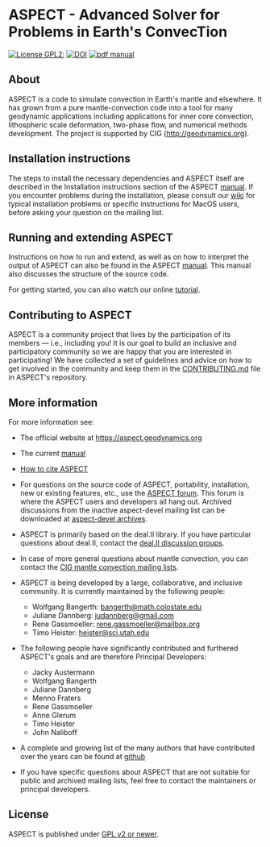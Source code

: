 ASPECT - Advanced Solver for Problems in Earth's ConvecTion
===========================================================
[![License GPL2:](https://img.shields.io/cran/l/devtools.svg)](https://github.com/geodynamics/aspect/blob/master/LICENSE)
[![DOI](https://zenodo.org/badge/DOI/10.5281/zenodo.2653531.svg)](https://doi.org/10.5281/zenodo.2653531)
[![pdf manual](https://img.shields.io/badge/get-PDF-green.svg)](https://doi.org/10.6084/m9.figshare.4865333)

About
-----

ASPECT is a code to simulate convection in Earth's mantle and elsewhere.
It has grown from a pure mantle-convection code into a tool for many
geodynamic applications including applications for inner core convection,
lithospheric scale deformation, two-phase flow, and numerical methods development.
The project is supported by CIG (http://geodynamics.org).



Installation instructions
-------------------------

The steps to install the necessary dependencies and ASPECT itself are described
in the Installation instructions section of the ASPECT
[manual](http://www.math.clemson.edu/~heister/manual.pdf). If you encounter
problems during the installation, please consult our
[wiki](https://github.com/geodynamics/aspect/wiki) for typical installation
problems or specific instructions for MacOS users, before asking your question
on the mailing list.



Running and extending ASPECT
----------------------------

Instructions on how to run and extend, as well as on how to interpret the
output of ASPECT can also be found in the ASPECT
[manual](http://www.math.clemson.edu/~heister/manual.pdf). This manual also
discusses the structure of the source code.

For getting started, you can also watch our online
[tutorial](https://geodynamics.org/cig/events/calendar/2016-cig-all-hands-meeting/aspect-tutorial/tutorial/).



Contributing to ASPECT
----------------------

ASPECT is a community project that lives by the participation of its
members — i.e., including you! It is our goal to build an inclusive
and participatory community so we are happy that you are interested in
participating! We have collected a set of guidelines and advice on how
to get involved in the community and keep them in the
[CONTRIBUTING.md](CONTRIBUTING.md)
file in ASPECT's repository.



More information
----------------

For more information see:
 - The official website at https://aspect.geodynamics.org
 - The current [manual](http://www.math.clemson.edu/~heister/manual.pdf)
 - [How to cite ASPECT](https://aspect.geodynamics.org/cite.html)
 - For questions on the source code of ASPECT, portability, installation, new or existing features, etc., use the [ASPECT forum](https://community.geodynamics.org/c/aspect). This forum is where the ASPECT users and developers all hang out. Archived discussions from the inactive aspect-devel mailing list can be downloaded at [aspect-devel archives](http://lists.geodynamics.org/pipermail/aspect-devel).
 - ASPECT is primarily based on the deal.II library. If you have particular questions about deal.II, contact the [deal.II discussion groups](https://www.dealii.org/mail.html).
 - In case of more general questions about mantle convection, you can contact the [CIG mantle convection mailing lists](http://lists.geodynamics.org/cgi-bin/mailman/listinfo/cig-MC).
 - ASPECT is being developed by a large, collaborative, and inclusive community. It is currently maintained by the following people:
     - Wolfgang Bangerth: bangerth@math.colostate.edu
     - Juliane Dannberg: judannberg@gmail.com
     - Rene Gassmoeller: rene.gassmoeller@mailbox.org
     - Timo Heister: heister@sci.utah.edu

 - The following people have significantly contributed and furthered ASPECT's goals and are therefore Principal Developers:

   - Jacky Austermann
   - Wolfgang Bangerth
   - Juliane Dannberg
   - Menno Fraters
   - Rene Gassmoeller
   - Anne Glerum
   - Timo Heister
   - John Naliboff

 - A complete and growing list of the many authors that have contributed over the years can be found at [github](https://github.com/geodynamics/aspect/graphs/contributors)
 - If you have specific questions about ASPECT that are not suitable for public and archived mailing lists, feel free to contact the maintainers or principal developers.



License
-------

ASPECT is published under [GPL v2 or newer](LICENSE).
